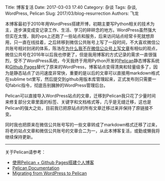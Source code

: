 Title: 博客复活
Date: 2017-03-03 17:40
Category: 杂谈
Tags: 杂谈, WordPress, Pelican
Slug: 2017/03/blog-resurrection
Authors: 飞龙

本博客最初于2010年用WordPress搭建开博，初期主要写Python相关的技术为主，逐步演变成变记录工作、生活、学习的碎碎念的地方。WordPress虽然强大但实在太慢，我的vps上还跑了一些站点和服务，后来访问站点经常卡死就想弃用，只一直在线挂着，之后转移到微信公共账号上写了一段时间，不大喜欢微信公共账号相对封闭的体系，陈浩在[为什么我不在微信公众号上写文章](http://coolshell.cn/articles/17391.html)有相似的观点，微信公共号在2016年以后我也停更了，但是我用博客的方式记录的需求一直很强烈，受不了WordPress系统，今天我终于用用Python开发的[Pelican](https://github.com/getpelican/pelican)静态博客系统和[Github Pages](https://pages.github.com)替代了原来的WordPress，博客站点变得清爽和轻量级多了，因为是静态站点了访问速度非常快，重要的是以后的文章可以直接用markdown格式在sublime txt里写，然后提交到github用版本库管理起来，正式发布则只需要一句fabric指令，彻底告别臃肿的WordPress管理后台。

Pelican可以直接导入WordPress站点的文章，迁移到Pelican我只花了少量时间来修复部分文章里面的标签、关键字和文档格式等，几乎是无缝迁移，这也是Pelican的强大之处，目前我已把原站点的所有文章迁移过来并保持了原链接不变。

同时我也把原来在微信公共账号写的一些文章转成了markdown格式迁移了过来，将老的站点文章和微信公共账号的文章合二为一，从此本博客复活，或勤或懒我将继续保持更新。

---
关于Pelican请参考：

- [使用Pelican + Github Pages搭建个人博客](http://www.wengweitao.com/shi-yong-pelican-github-pagesda-jian-ge-ren-bo-ke.html)
- [Pelican Documentation](http://docs.getpelican.com/en/stable/)
- [Migrating from WordPress to Pelican](http://russell.ballestrini.net/migrating-from-wordpress-to-pelican/)
